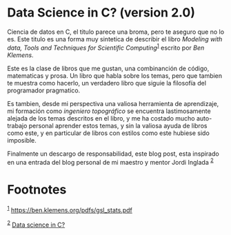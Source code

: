 <a id="org234cd81"></a>

# Data Science in C? (version 2.0)

Ciencia de datos en C, el titulo parece una broma, pero te aseguro que no lo es. Este titulo es una forma muy sintetica de describir el libro *Modeling with data, Tools and Techniques for Scientific Computing*<sup><a id="fnr.1" class="footref" href="#fn.1" role="doc-backlink">1</a></sup>  escrito por *Ben Klemens*.

Este es la clase de libros que me gustan, una combinanción de código, matematicas y prosa. Un libro que habla sobre los temas, pero que tambien te muestra como hacerlo, un verdadero libro que siguie la filosofía del programador pragmatico.

Es tambien, desde mi perspectiva una valiosa herramienta de aprendizaje, mi formación como *ingeniero topográfico* se encuentra lastimosamente alejada de los temas descritos en el libro, y me ha costado mucho auto-trabajo personal aprender estos temas, y sin la valiosa ayuda de libros como este, y en particular de libros con estilos como este hubiese sido imposible.

Finalmente un descargo de responsabilidad, este blog post, esta inspirado en una entrada del blog personal de mi maestro y mentor Jordi Inglada <sup><a id="fnr.2" class="footref" href="#fn.2" role="doc-backlink">2</a></sup>


# Footnotes

<sup><a id="fn.1" href="#fnr.1">1</a></sup> <https://ben.klemens.org/pdfs/gsl_stats.pdf>

<sup><a id="fn.2" href="#fnr.2">2</a></sup> [Data science in C?](https://www.jordiinglada.net/sblog/back_to_basics.html)

